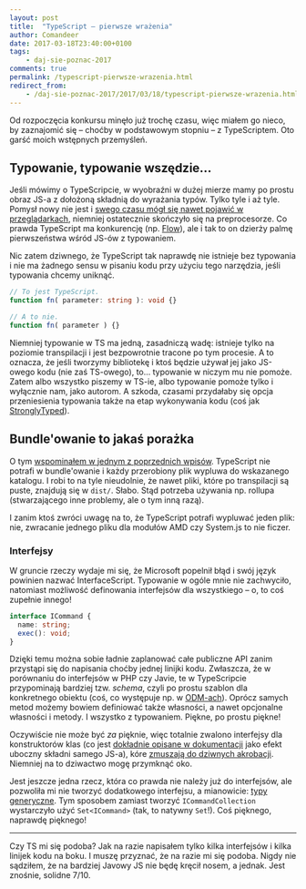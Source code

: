 ```yaml
---
layout: post
title:  "TypeScript – pierwsze wrażenia"
author: Comandeer
date: 2017-03-18T23:40:00+0100
tags: 
    - daj-sie-poznac-2017
comments: true
permalink: /typescript-pierwsze-wrazenia.html
redirect_from:
    - /daj-sie-poznac-2017/2017/03/18/typescript-pierwsze-wrazenia.html
---
```


Od rozpoczęcia konkursu minęło już trochę czasu, więc miałem go nieco, by zaznajomić się – choćby w podstawowym stopniu – z TypeScriptem. Oto garść moich wstępnych przemyśleń.

## Typowanie, typowanie wszędzie…

Jeśli mówimy o TypeScripcie, w wyobraźni w dużej mierze mamy po prostu obraz JS-a z dołożoną składnią do wyrażania typów. Tylko tyle i aż tyle. Pomysł nowy nie jest i [swego czasu mógł się nawet pojawić w przeglądarkach](http://2ality.com/2015/02/soundscript.html), niemniej ostatecznie skończyło się na preprocesorze. Co prawda TypeScript ma konkurencję (np. [Flow](https://flowtype.org/)), ale i tak to on dzierży palmę pierwszeństwa wśród JS-ów z typowaniem.

Nic zatem dziwnego, że TypeScript tak naprawdę nie istnieje bez typowania i nie ma żadnego sensu w pisaniu kodu przy użyciu tego narzędzia, jeśli typowania chcemy uniknąć.

```typescript
// To jest TypeScript.
function fn( parameter: string ): void {}

// A to nie.
function fn( parameter ) {}
```

Niemniej typowanie w TS ma jedną, zasadniczą wadę: istnieje tylko na poziomie transpilacji i jest bezpowrotnie tracone po tym procesie. A to oznacza, że jeśli tworzymy bibliotekę i ktoś będzie używał jej jako JS-owego kodu (nie zaś TS-owego), to… typowanie w niczym mu nie pomoże. Zatem albo wszystko piszemy w TS-ie, albo typowanie pomoże tylko i wyłącznie nam, jako autorom. A szkoda, czasami przydałaby się opcja przeniesienia typowania także na etap wykonywania kodu (coś jak [StronglyTyped](https://github.com/leaverou/StronglyTyped/)).

## Bundle'owanie to jakaś porażka

O tym [wspominałem w jednym z poprzednich wpisów](https://blog.comandeer.pl/daj-sie-poznac-2017/2017/03/12/wybor-technologii.html). TypeScript nie potrafi w bundle'owanie i każdy przerobiony plik wypluwa do wskazanego katalogu. I robi to na tyle nieudolnie, że nawet pliki, które po transpilacji są puste, znajdują się w `dist/`. Słabo. Stąd potrzeba używania np. rollupa (stwarzającego inne problemy, ale o tym inną razą).

I zanim ktoś zwróci uwagę na to, że TypeScript potrafi wypluwać jeden plik: nie, zwracanie jednego pliku dla modułów AMD czy System.js to nie ficzer.

### Interfejsy

W gruncie rzeczy wydaje mi się, że Microsoft popelnił błąd i swój język powinien nazwać InterfaceScript. Typowanie w ogóle mnie nie zachwyciło, natomiast możliwość definowania interfejsów dla wszystkiego – o, to coś zupełnie innego!

```typescript
interface ICommand {
  name: string;
  exec(): void;
}
```

Dzięki temu można sobie ładnie zaplanować całe publiczne API zanim przystąpi się do napisania choćby jednej linijki kodu. Zwłaszcza, że w porównaniu do interfejsów w PHP czy Javie, te w TypeScripcie przypominają bardziej tzw. <i>schema</i>, czyli po prostu szablon dla konkretnego obiektu (coś, co występuje np. w [ODM-ach](http://mongoosejs.com/docs/guide.html)). Oprócz samych metod możemy bowiem definiować także własności, a nawet opcjonalne własności i metody. I wszystko z typowaniem. Piękne, po prostu piękne!

Oczywiście nie może być _za_ pięknie, więc totalnie zwalono interfejsy dla konstruktorów klas (co jest [dokładnie opisane w dokumentacji](https://www.typescriptlang.org/docs/handbook/interfaces.html#difference-between-the-static-and-instance-sides-of-classes) jako efekt uboczny składni samego JS-a), kóre [zmuszają do dziwnych akrobacji](https://github.com/ComSemRel/comsemrel/blob/master/src/createCliApp.ts). Niemniej na to dziwactwo mogę przymknąć oko.

Jest jeszcze jedna rzecz, która co prawda nie należy już do interfejsów, ale pozwoliła mi nie tworzyć dodatkowego interfejsu, a mianowicie: [typy generyczne](https://www.typescriptlang.org/docs/handbook/generics.html). Tym sposobem zamiast tworzyć `ICommandCollection` wystarczyło użyć `Set<ICommand>` (tak, to natywny `Set`!). Coś pięknego, naprawdę pięknego!

---

Czy TS mi się podoba? Jak na razie napisałem tylko kilka interfejsów i kilka linijek kodu na boku. I muszę przyznać, że na razie mi się podoba. Nigdy nie sądziłem, że na bardziej Javowy JS nie będę kręcił nosem, a jednak. Jest znośnie, solidne 7/10.
